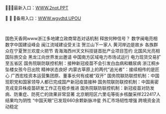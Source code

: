 <p>
	🍢🍢🍢最新入口：<a href="http://www.baidu.com/link?url=6MA2SWnO3Raqke39an_0PUxosM6ZrUGzi1BN9tNnlPW&wd">WWW.2not.PPT</a> 
	<p>
		🌚
🌚
🌚备用入口：<a href="http://www.baidu.com/link?url=6MA2SWnO3Raqke39an_0PUxosM6ZrUGzi1BN9tNnlPW&wd">WWW.wgydtd.UPOU</a> 
	</p>
	<p>
		<br />
	</p>
	<p>
		国色天香网www浙江多地建立政商常态对话机制 释放何种信号？
数字闽电亮相数字中国建设峰会 闽江流域建设受关注
贺兰山下一家人 黄河岸边是故乡 各族群众在宁夏贺兰欢度火把节
青海海西州天文科技链首批产业项目签约
北国风光亮相国际旅交会 黑龙江向世界发出邀请
中国南方区域电力市场试运行 电力现货交易扩至五省区
国务院联防联控机制：接种新冠疫苗不会引发白血病和糖尿病
浙江桐乡坠楼女孩今日出院 精神状态良好
内蒙古草原上的两代“追光者”：接续相传的是匠心
广西宏桂资本运营集团原、董事长何有成被“双开”
国务院联防联控机制：中国现职党和国家领导人都已完成国产新冠疫苗接种
国务院联防联控机制：中国奥密克戎变异株疫苗研发工作正在稳步推进
国务院联防联控机制：新冠疫苗对防发病、防重症、防死亡的效果非常显著
北京朝阳区六里屯等街乡核酸采样222417人 结果均为阴性
“中国天眼”已发现660余颗新脉冲星
外汇市场韧性增强 跨境资金流动稳定
	</p>
